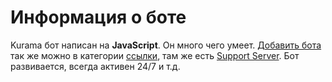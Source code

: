 # Информация о боте
Kurama бот написан на __JavaScript__. Он много чего умеет. [Добавить бота](https://discord.com/oauth2/authorize?client_id=780055783442087946&scope=bot&permissions=2147483647) так же можно в категории [ссылки](), там же есть [Support Server](https://discord.gg/8wgrzSQ5By). Бот развивается, всегда активен 24/7 и т.д.

